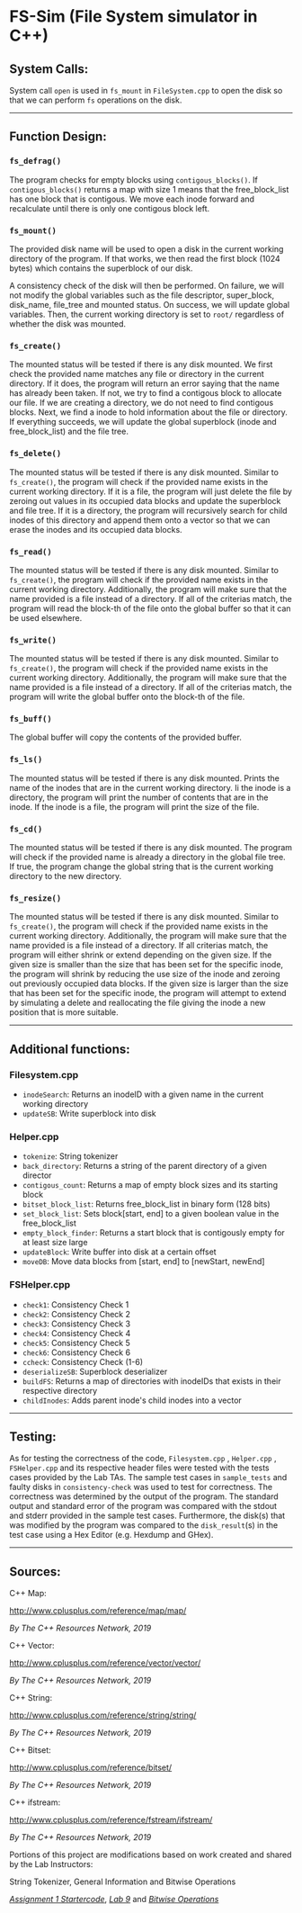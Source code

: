 # FS-Sim (File System simulator in C++)

## System Calls:

System call `open` is used in `fs_mount` in `FileSystem.cpp` to open the disk so that we can perform `fs` operations on the disk.

-----
## Function Design:
### `fs_defrag()`
The program checks for empty blocks using `contigous_blocks()`. If `contigous_blocks()` returns a map with size 1 means that the free_block_list has one block that is contigous. We move each inode forward and recalculate until there is only one contigous block left.

### `fs_mount()`
The provided disk name will be used to open a disk in the current working directory of the program. If that works, we then read the first block (1024 bytes) which contains the superblock of our disk.

A consistency check of the disk will then be performed. On failure, we will not modify the global variables such as the file descriptor, super_block, disk_name, file_tree and mounted status. On success, we will update global variables. Then, the current working directory is set to `root/` regardless of whether the disk was mounted.

### `fs_create()`
The mounted status will be tested if there is any disk mounted.
We first check the provided name matches any file or directory in the current directory. If it does, the program will return an error saying that the name has already been taken. If not, we try to find a contigous block to allocate our file. If we are creating a directory, we do not need to find contigous blocks. Next, we find a inode to hold information about the file or directory. If everything succeeds, we will update the global superblock (inode and free_block_list) and the file tree.

### `fs_delete()`
The mounted status will be tested if there is any disk mounted.
Similar to `fs_create()`, the program will check if the provided name exists in the current working directory.
If it is a file, the program will just delete the file by zeroing out values in its occupied data blocks and update the superblock and file tree.
If it is a directory, the program will recursively search for child inodes of this directory and append them onto a vector so that we can erase the inodes and its occupied data blocks.

### `fs_read()`
The mounted status will be tested if there is any disk mounted.
Similar to `fs_create()`, the program will check if the provided name exists in the current working directory.
Additionally, the program will make sure that the name provided is a file instead of a directory.
If all of the criterias match, the program will read the block-th of the file onto the global buffer so that it can be used elsewhere.

### `fs_write()`
The mounted status will be tested if there is any disk mounted.
Similar to `fs_create()`, the program will check if the provided name exists in the current working directory.
Additionally, the program will make sure that the name provided is a file instead of a directory.
If all of the criterias match, the program will write the global buffer onto the block-th of the file.

### `fs_buff()`
The global buffer will copy the contents of the provided buffer.

### `fs_ls()`
The mounted status will be tested if there is any disk mounted.
Prints the name of the inodes that are in the current working directory.
Ii the inode is a directory, the program will print the number of contents that are in the inode. If the inode is a file, the program will print the size of the file.

### `fs_cd()`
The mounted status will be tested if there is any disk mounted.
The program will check if the provided name is already a directory in the global file tree. If true, the program change the global string that is the current working directory to the new directory.

### `fs_resize()`
The mounted status will be tested if there is any disk mounted.
Similar to `fs_create()`, the program will check if the provided name exists in the current working directory.
Additionally, the program will make sure that the name provided is a file instead of a directory.
If all criterias match, the program will either shrink or extend depending on the given size. If the given size is smaller than the size that has been set for the specific inode, the program will shrink by reducing the use size of the inode and zeroing out previously occupied data blocks. If the given size is larger than the size that has been set for the specific inode, the program will attempt to extend by simulating a delete and reallocating the file giving the inode a new position that is more suitable.

-----
## Additional functions:
### Filesystem.cpp
- `inodeSearch`: Returns an inodeID with a given name in the current working directory
- `updateSB`: Write superblock into disk

### Helper.cpp
- `tokenize`: String tokenizer
- `back_directory`: Returns a string of the parent directory of a given director
- `contigous_count`: Returns a map of empty block sizes and its starting block
- `bitset_block_list`: Returns free_block_list in binary form (128 bits)
- `set_block_list`: Sets block[start, end] to a given boolean value in the free_block_list
- `empty_block_finder`: Returns a start block that is contigously empty for at least size large
- `updateBlock`: Write buffer into disk at a certain offset
- `moveDB`: Move data blocks from [start, end] to [newStart, newEnd]

### FSHelper.cpp
- `check1`: Consistency Check 1
- `check2`: Consistency Check 2
- `check3`: Consistency Check 3
- `check4`: Consistency Check 4
- `check5`: Consistency Check 5
- `check6`: Consistency Check 6
- `ccheck`: Consistency Check (1-6)
- `deserializeSB`: Superblock deserializer
- `buildFS`: Returns a map of directories with inodeIDs that exists in their respective directory
- `childInodes`: Adds parent inode's child inodes into a vector


-----
## Testing:

As for testing the correctness of the code, `Filesystem.cpp` , `Helper.cpp` , `FSHelper.cpp` and its respective header files were tested with the tests cases provided by the Lab TAs. The sample test cases in `sample_tests` and faulty disks in `consistency-check` was used to test for correctness. 
The correctness was determined by the output of the program. The standard output and standard error of the program was compared with the stdout and stderr provided in the sample test cases. Furthermore, the disk(s) that was modified by the program was compared to the `disk_result`(s) in the test case using a Hex Editor (e.g. Hexdump and GHex).

-----
## Sources:

C++ Map:

http://www.cplusplus.com/reference/map/map/

*By The C++ Resources Network, 2019*



C++ Vector:

http://www.cplusplus.com/reference/vector/vector/

*By The C++ Resources Network, 2019*



C++ String:

http://www.cplusplus.com/reference/string/string/

*By The C++ Resources Network, 2019*



C++ Bitset:

http://www.cplusplus.com/reference/bitset/

*By The C++ Resources Network, 2019*


C++ ifstream:

http://www.cplusplus.com/reference/fstream/ifstream/

*By The C++ Resources Network, 2019*


Portions of this project are modifications based on work created and shared by the Lab Instructors:

String Tokenizer, General Information and Bitwise Operations

[*Assignment 1 Startercode*](https://eclass.srv.ualberta.ca/mod/resource/view.php?id=3803904), [*Lab 9*](https://eclass.srv.ualberta.ca/mod/resource/view.php?id=3898629) and [*Bitwise Operations*](https://eclass.srv.ualberta.ca/mod/resource/view.php?id=3898736)
